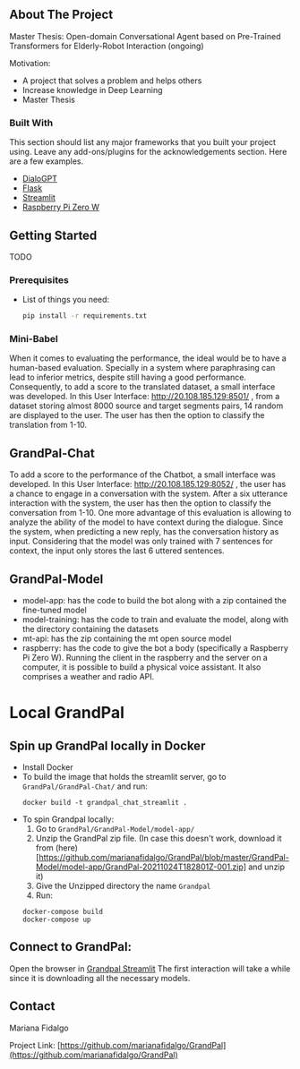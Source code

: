 <!--
*** Thanks


[![Contributors][contributors-shield]][contributors-url]
[![Forks][forks-shield]][forks-url]
[![Stargazers][stars-shield]][stars-url]
[![Issues][issues-shield]][issues-url]
[![MIT License][license-shield]][license-url]
[![LinkedIn][linkedin-shield]][linkedin-url]
-->


<!-- PROJECT LOGO -->
<!-- <br />
<p align="center">
  <a href="https://github.com/othneildrew/Best-README-Template">
    <img src="images/logo.png" alt="Logo" width="80" height="80">
  </a>
</p> -->



<!-- ABOUT THE PROJECT -->
## About The Project

<!-- [![Product Name Screen Shot][product-screenshot]](https://example.com) -->

Master Thesis: Open-domain Conversational Agent based on Pre-Trained Transformers for Elderly-Robot Interaction (ongoing)

Motivation:
* A project that solves a problem and helps others
* Increase knowledge in Deep Learning
* Master Thesis

### Built With

This section should list any major frameworks that you built your project using. Leave any add-ons/plugins for the acknowledgements section. Here are a few examples.
* [DialoGPT](https://huggingface.co/microsoft/DialoGPT-small)
* [Flask](https://flask.palletsprojects.com/en/2.0.x/)
* [Streamlit](https://streamlit.io/)
* [Raspberry Pi Zero W](https://www.raspberrypi.org/products/raspberry-pi-zero-w/)


<!-- GETTING STARTED -->
## Getting Started

TODO

### Prerequisites

* List of things you need:
  ```sh
  pip install -r requirements.txt
  ```

### Mini-Babel

When it comes to evaluating the performance, the ideal would be to have a human-based evaluation.
Specially in a system where paraphrasing can lead to inferior metrics, despite still having a good performance.
Consequently, to add a score to the translated dataset, a small interface was developed.
In this User Interface: http://20.108.185.129:8501/ , from a dataset storing almost 8000 source and target segments pairs, 14 random are displayed to the user. The user has then the option to classify the translation from 1-10.

## GrandPal-Chat

To add a score to the performance of the Chatbot, a small interface was developed. In this User Interface: http://20.108.185.129:8052/ ,
the user has a chance to engage in a conversation with the system.
After a six utterance interaction with the system, the user has then the option to classify the conversation from 1-10.
One more advantage of this evaluation is allowing to analyze the ability of the model to have context during the dialogue.
Since the system, when predicting a new reply, has the conversation history as input.
Considering that the model was only trained with 7 sentences for context, the input only stores the last 6 uttered sentences.

## GrandPal-Model

* model-app: has the code to build the bot along with a zip contained the fine-tuned model
* model-training: has the code to train and evaluate the model, along with the directory containing the datasets
* mt-api: has the zip containing the mt open source model
* raspberry: has the code to give the bot a body (specifically a Raspberry Pi Zero W). Running the client in the raspberry and the server on a computer, it is possible to build a physical voice assistant. It also comprises a weather and radio API.

# Local GrandPal

## Spin up GrandPal locally in Docker
* Install Docker
* To build the image that holds the streamlit server, go to `GrandPal/GrandPal-Chat/` and run:
  ```
  docker build -t grandpal_chat_streamlit .
  ```
* To spin Grandpal locally:
  1. Go to `GrandPal/GrandPal-Model/model-app/`
  2. Unzip the GrandPal zip file. (In case this doesn't work, download it from (here)[https://github.com/marianafidalgo/GrandPal/blob/master/GrandPal-Model/model-app/GrandPal-20211024T182801Z-001.zip] and unzip it)
  3. Give the Unzipped directory the name `Grandpal`
  4. Run:
    ```
    docker-compose build
    docker-compose up
    ```

## Connect to GrandPal:

Open the browser in [Grandpal Streamlit](http://localhost:8052/)
The first interaction will take a while since it is downloading all the necessary models.

<!-- CONTACT -->
## Contact

Mariana Fidalgo

Project Link: [https://github.com/marianafidalgo/GrandPal](https://github.com/marianafidalgo/GrandPal)







<!-- MARKDOWN LINKS & IMAGES -->
<!-- https://www.markdownguide.org/basic-syntax/#reference-style-links -->
<!-- [contributors-shield]: https://img.shields.io/github/contributors/othneildrew/Best-README-Template.svg?style=for-the-badge
[contributors-url]: https://github.com/othneildrew/Best-README-Template/graphs/contributors
[forks-shield]: https://img.shields.io/github/forks/othneildrew/Best-README-Template.svg?style=for-the-badge
[forks-url]: https://github.com/othneildrew/Best-README-Template/network/members
[stars-shield]: https://img.shields.io/github/stars/othneildrew/Best-README-Template.svg?style=for-the-badge
[stars-url]: https://github.com/othneildrew/Best-README-Template/stargazers
[issues-shield]: https://img.shields.io/github/issues/othneildrew/Best-README-Template.svg?style=for-the-badge
[issues-url]: https://github.com/othneildrew/Best-README-Template/issues
[license-shield]: https://img.shields.io/github/license/othneildrew/Best-README-Template.svg?style=for-the-badge
[license-url]: https://github.com/othneildrew/Best-README-Template/blob/master/LICENSE.txt
[linkedin-shield]: https://img.shields.io/badge/-LinkedIn-black.svg?style=for-the-badge&logo=linkedin&colorB=555
[linkedin-url]: https://linkedin.com/in/othneildrew
[product-screenshot]: images/screenshot.png -->
